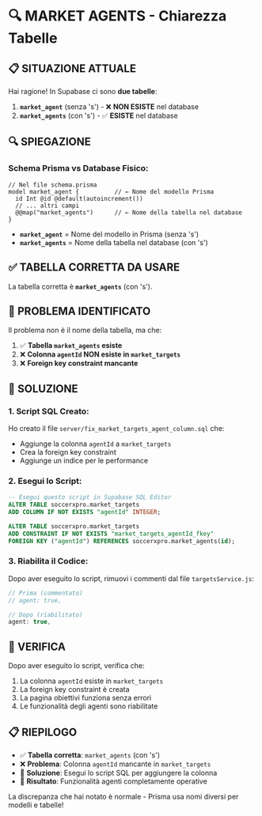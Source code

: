 # 🔍 MARKET AGENTS - Chiarezza Tabelle

## 📋 **SITUAZIONE ATTUALE**

Hai ragione! In Supabase ci sono **due tabelle**:

1. **`market_agent`** (senza 's') - ❌ **NON ESISTE** nel database
2. **`market_agents`** (con 's') - ✅ **ESISTE** nel database

## 🔍 **SPIEGAZIONE**

### **Schema Prisma vs Database Fisico:**

```prisma
// Nel file schema.prisma
model market_agent {          // ← Nome del modello Prisma
  id Int @id @default(autoincrement())
  // ... altri campi
  @@map("market_agents")      // ← Nome della tabella nel database
}
```

- **`market_agent`** = Nome del modello in Prisma (senza 's')
- **`market_agents`** = Nome della tabella nel database (con 's')

## ✅ **TABELLA CORRETTA DA USARE**

La tabella corretta è **`market_agents`** (con 's').

## 🔧 **PROBLEMA IDENTIFICATO**

Il problema non è il nome della tabella, ma che:

1. ✅ **Tabella `market_agents` esiste**
2. ❌ **Colonna `agentId` NON esiste in `market_targets`**
3. ❌ **Foreign key constraint mancante**

## 🚀 **SOLUZIONE**

### **1. Script SQL Creato:**
Ho creato il file `server/fix_market_targets_agent_column.sql` che:
- Aggiunge la colonna `agentId` a `market_targets`
- Crea la foreign key constraint
- Aggiunge un indice per le performance

### **2. Esegui lo Script:**
```sql
-- Esegui questo script in Supabase SQL Editor
ALTER TABLE soccerxpro.market_targets 
ADD COLUMN IF NOT EXISTS "agentId" INTEGER;

ALTER TABLE soccerxpro.market_targets 
ADD CONSTRAINT IF NOT EXISTS "market_targets_agentId_fkey" 
FOREIGN KEY ("agentId") REFERENCES soccerxpro.market_agents(id);
```

### **3. Riabilita il Codice:**
Dopo aver eseguito lo script, rimuovi i commenti dal file `targetsService.js`:
```javascript
// Prima (commentato)
// agent: true,

// Dopo (riabilitato)
agent: true,
```

## 🧪 **VERIFICA**

Dopo aver eseguito lo script, verifica che:
1. La colonna `agentId` esiste in `market_targets`
2. La foreign key constraint è creata
3. La pagina obiettivi funziona senza errori
4. Le funzionalità degli agenti sono riabilitate

## 📋 **RIEPILOGO**

- ✅ **Tabella corretta**: `market_agents` (con 's')
- ❌ **Problema**: Colonna `agentId` mancante in `market_targets`
- 🔧 **Soluzione**: Esegui lo script SQL per aggiungere la colonna
- 🚀 **Risultato**: Funzionalità agenti completamente operative

La discrepanza che hai notato è normale - Prisma usa nomi diversi per modelli e tabelle!


